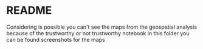# README
Considering is possible you can't see the maps from the geospatial analysis  
because of the trustworthy or not trustworthy notebook in this folder you  
can be found screenshots for the maps
